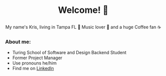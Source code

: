# <p align='center'>Welcome!  🕺 </p>

<p align='center'>My name's Kris, living in Tampa FL 🌴 Music lover 🎸 and a huge Coffee fan ☕</p>

### About me:

- Turing School of Software and Design Backend Student
- Former Project Manager
- Use pronouns he/him
- Find me on [LinkedIn](https://www.linkedin.com/in/kris-litman-7095351a4/)



